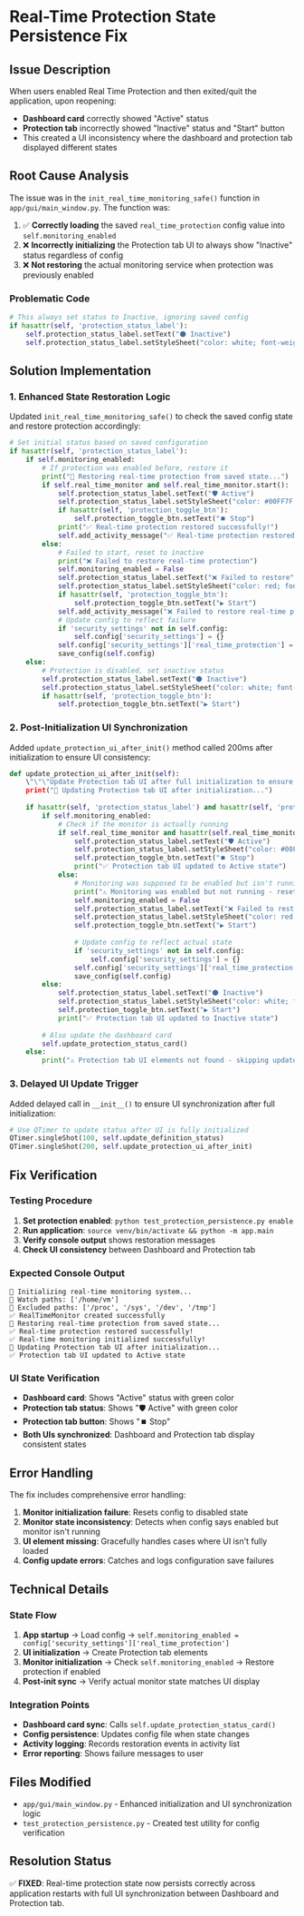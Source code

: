 # Real-Time Protection State Persistence Fix

## Issue Description
When users enabled Real Time Protection and then exited/quit the application, upon reopening:
- **Dashboard card** correctly showed "Active" status 
- **Protection tab** incorrectly showed "Inactive" status and "Start" button
- This created a UI inconsistency where the dashboard and protection tab displayed different states

## Root Cause Analysis
The issue was in the `init_real_time_monitoring_safe()` function in `app/gui/main_window.py`. The function was:

1. ✅ **Correctly loading** the saved `real_time_protection` config value into `self.monitoring_enabled`
2. ❌ **Incorrectly initializing** the Protection tab UI to always show "Inactive" status regardless of config
3. ❌ **Not restoring** the actual monitoring service when protection was previously enabled

### Problematic Code
```python
# This always set status to Inactive, ignoring saved config
if hasattr(self, 'protection_status_label'):
    self.protection_status_label.setText("⚫ Inactive")
    self.protection_status_label.setStyleSheet("color: white; font-weight: bold; font-size: 12px; padding: 5px;")
```

## Solution Implementation

### 1. Enhanced State Restoration Logic
Updated `init_real_time_monitoring_safe()` to check the saved config state and restore protection accordingly:

```python
# Set initial status based on saved configuration
if hasattr(self, 'protection_status_label'):
    if self.monitoring_enabled:
        # If protection was enabled before, restore it
        print("🔄 Restoring real-time protection from saved state...")
        if self.real_time_monitor and self.real_time_monitor.start():
            self.protection_status_label.setText("🛡️ Active")
            self.protection_status_label.setStyleSheet("color: #00FF7F; font-weight: bold; font-size: 12px; padding: 5px;")
            if hasattr(self, 'protection_toggle_btn'):
                self.protection_toggle_btn.setText("⏹️ Stop")
            print("✅ Real-time protection restored successfully!")
            self.add_activity_message("✅ Real-time protection restored from previous session")
        else:
            # Failed to start, reset to inactive
            print("❌ Failed to restore real-time protection")
            self.monitoring_enabled = False
            self.protection_status_label.setText("❌ Failed to restore")
            self.protection_status_label.setStyleSheet("color: red; font-weight: bold; font-size: 12px; padding: 5px;")
            if hasattr(self, 'protection_toggle_btn'):
                self.protection_toggle_btn.setText("▶️ Start")
            self.add_activity_message("❌ Failed to restore real-time protection from previous session")
            # Update config to reflect failure
            if 'security_settings' not in self.config:
                self.config['security_settings'] = {}
            self.config['security_settings']['real_time_protection'] = False
            save_config(self.config)
    else:
        # Protection is disabled, set inactive status
        self.protection_status_label.setText("⚫ Inactive")
        self.protection_status_label.setStyleSheet("color: white; font-weight: bold; font-size: 12px; padding: 5px;")
        if hasattr(self, 'protection_toggle_btn'):
            self.protection_toggle_btn.setText("▶️ Start")
```

### 2. Post-Initialization UI Synchronization
Added `update_protection_ui_after_init()` method called 200ms after initialization to ensure UI consistency:

```python
def update_protection_ui_after_init(self):
    \"\"\"Update Protection tab UI after full initialization to ensure state consistency.\"\"\"
    print("🔄 Updating Protection tab UI after initialization...")
    
    if hasattr(self, 'protection_status_label') and hasattr(self, 'protection_toggle_btn'):
        if self.monitoring_enabled:
            # Check if the monitor is actually running
            if self.real_time_monitor and hasattr(self.real_time_monitor, 'state') and self.real_time_monitor.state.name == 'RUNNING':
                self.protection_status_label.setText("🛡️ Active")
                self.protection_status_label.setStyleSheet("color: #00FF7F; font-weight: bold; font-size: 12px; padding: 5px;")
                self.protection_toggle_btn.setText("⏹️ Stop")
                print("✅ Protection tab UI updated to Active state")
            else:
                # Monitoring was supposed to be enabled but isn't running - reset
                print("⚠️ Monitoring was enabled but not running - resetting to inactive")
                self.monitoring_enabled = False
                self.protection_status_label.setText("❌ Failed to restore")
                self.protection_status_label.setStyleSheet("color: red; font-weight: bold; font-size: 12px; padding: 5px;")
                self.protection_toggle_btn.setText("▶️ Start")
                
                # Update config to reflect actual state
                if 'security_settings' not in self.config:
                    self.config['security_settings'] = {}
                self.config['security_settings']['real_time_protection'] = False
                save_config(self.config)
        else:
            self.protection_status_label.setText("⚫ Inactive")
            self.protection_status_label.setStyleSheet("color: white; font-weight: bold; font-size: 12px; padding: 5px;")
            self.protection_toggle_btn.setText("▶️ Start")
            print("✅ Protection tab UI updated to Inactive state")
        
        # Also update the dashboard card
        self.update_protection_status_card()
    else:
        print("⚠️ Protection tab UI elements not found - skipping update")
```

### 3. Delayed UI Update Trigger
Added delayed call in `__init__()` to ensure UI synchronization after full initialization:

```python
# Use QTimer to update status after UI is fully initialized
QTimer.singleShot(100, self.update_definition_status)
QTimer.singleShot(200, self.update_protection_ui_after_init)
```

## Fix Verification

### Testing Procedure
1. **Set protection enabled**: `python test_protection_persistence.py enable`
2. **Run application**: `source venv/bin/activate && python -m app.main`
3. **Verify console output** shows restoration messages
4. **Check UI consistency** between Dashboard and Protection tab

### Expected Console Output
```
🔧 Initializing real-time monitoring system...
📁 Watch paths: ['/home/vm']
🚫 Excluded paths: ['/proc', '/sys', '/dev', '/tmp']
✅ RealTimeMonitor created successfully
🔄 Restoring real-time protection from saved state...
✅ Real-time protection restored successfully!
✅ Real-time monitoring initialized successfully!
🔄 Updating Protection tab UI after initialization...
✅ Protection tab UI updated to Active state
```

### UI State Verification
- **Dashboard card**: Shows "Active" status with green color
- **Protection tab status**: Shows "🛡️ Active" with green color  
- **Protection tab button**: Shows "⏹️ Stop"
- **Both UIs synchronized**: Dashboard and Protection tab display consistent states

## Error Handling
The fix includes comprehensive error handling:

1. **Monitor initialization failure**: Resets config to disabled state
2. **Monitor state inconsistency**: Detects when config says enabled but monitor isn't running
3. **UI element missing**: Gracefully handles cases where UI isn't fully loaded
4. **Config update errors**: Catches and logs configuration save failures

## Technical Details

### State Flow
1. **App startup** → Load config → `self.monitoring_enabled = config['security_settings']['real_time_protection']`
2. **UI initialization** → Create Protection tab elements
3. **Monitor initialization** → Check `self.monitoring_enabled` → Restore protection if enabled
4. **Post-init sync** → Verify actual monitor state matches UI display

### Integration Points
- **Dashboard card sync**: Calls `self.update_protection_status_card()`
- **Config persistence**: Updates config file when state changes
- **Activity logging**: Records restoration events in activity list
- **Error reporting**: Shows failure messages to user

## Files Modified
- `app/gui/main_window.py` - Enhanced initialization and UI synchronization logic
- `test_protection_persistence.py` - Created test utility for config verification

## Resolution Status
✅ **FIXED**: Real-time protection state now persists correctly across application restarts with full UI synchronization between Dashboard and Protection tab.
